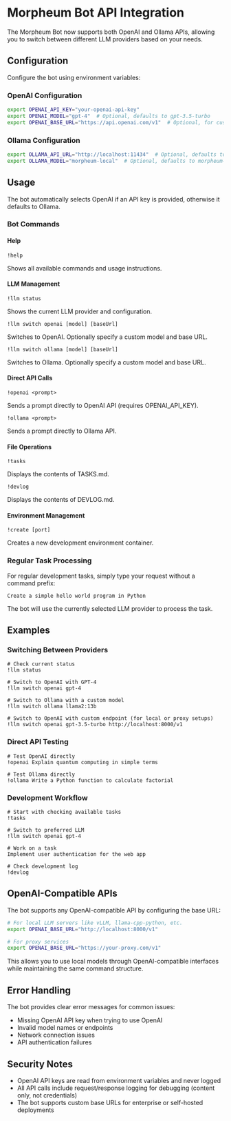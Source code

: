 # Morpheum Bot API Integration

The Morpheum Bot now supports both OpenAI and Ollama APIs, allowing you to switch between different LLM providers based on your needs.

## Configuration

Configure the bot using environment variables:

### OpenAI Configuration
```bash
export OPENAI_API_KEY="your-openai-api-key"
export OPENAI_MODEL="gpt-4"  # Optional, defaults to gpt-3.5-turbo
export OPENAI_BASE_URL="https://api.openai.com/v1"  # Optional, for custom endpoints
```

### Ollama Configuration
```bash
export OLLAMA_API_URL="http://localhost:11434"  # Optional, defaults to localhost:11434
export OLLAMA_MODEL="morpheum-local"  # Optional, defaults to morpheum-local
```

## Usage

The bot automatically selects OpenAI if an API key is provided, otherwise it defaults to Ollama.

### Bot Commands

#### Help
```
!help
```
Shows all available commands and usage instructions.

#### LLM Management
```
!llm status
```
Shows the current LLM provider and configuration.

```
!llm switch openai [model] [baseUrl]
```
Switches to OpenAI. Optionally specify a custom model and base URL.

```
!llm switch ollama [model] [baseUrl]
```
Switches to Ollama. Optionally specify a custom model and base URL.

#### Direct API Calls
```
!openai <prompt>
```
Sends a prompt directly to OpenAI API (requires OPENAI_API_KEY).

```
!ollama <prompt>
```
Sends a prompt directly to Ollama API.

#### File Operations
```
!tasks
```
Displays the contents of TASKS.md.

```
!devlog
```
Displays the contents of DEVLOG.md.

#### Environment Management
```
!create [port]
```
Creates a new development environment container.

### Regular Task Processing

For regular development tasks, simply type your request without a command prefix:

```
Create a simple hello world program in Python
```

The bot will use the currently selected LLM provider to process the task.

## Examples

### Switching Between Providers

```
# Check current status
!llm status

# Switch to OpenAI with GPT-4
!llm switch openai gpt-4

# Switch to Ollama with a custom model
!llm switch ollama llama2:13b

# Switch to OpenAI with custom endpoint (for local or proxy setups)
!llm switch openai gpt-3.5-turbo http://localhost:8000/v1
```

### Direct API Testing

```
# Test OpenAI directly
!openai Explain quantum computing in simple terms

# Test Ollama directly
!ollama Write a Python function to calculate factorial
```

### Development Workflow

```
# Start with checking available tasks
!tasks

# Switch to preferred LLM
!llm switch openai gpt-4

# Work on a task
Implement user authentication for the web app

# Check development log
!devlog
```

## OpenAI-Compatible APIs

The bot supports any OpenAI-compatible API by configuring the base URL:

```bash
# For local LLM servers like vLLM, llama-cpp-python, etc.
export OPENAI_BASE_URL="http://localhost:8000/v1"

# For proxy services
export OPENAI_BASE_URL="https://your-proxy.com/v1"
```

This allows you to use local models through OpenAI-compatible interfaces while maintaining the same command structure.

## Error Handling

The bot provides clear error messages for common issues:

- Missing OpenAI API key when trying to use OpenAI
- Invalid model names or endpoints
- Network connection issues
- API authentication failures

## Security Notes

- OpenAI API keys are read from environment variables and never logged
- All API calls include request/response logging for debugging (content only, not credentials)
- The bot supports custom base URLs for enterprise or self-hosted deployments